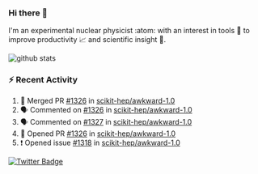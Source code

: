 ### Hi there 👋 

I'm an experimental nuclear physicist :atom: with an interest in tools :wrench: to improve productivity :chart_with_upwards_trend: and scientific insight :telescope:.

![github stats](https://github-readme-stats.vercel.app/api?username=agoose77&show_icons=true&hide_rank=true&hide_title=true&bg_color=30,e76445,904e95&text_color=efe3ec&icon_color=efe3ec)
<!--
**agoose77/agoose77** is a ✨ _special_ ✨ repository because its `README.md` (this file) appears on your GitHub profile.

Here are some ideas to get you started:

- 🔭 I’m currently working on ...
- 🌱 I’m currently learning ...
- 👯 I’m looking to collaborate on ...
- 🤔 I’m looking for help with ...
- 💬 Ask me about ...
- 📫 How to reach me: ...
- 😄 Pronouns: ...
- ⚡ Fun fact: ...
-->

### :zap: Recent Activity
<!--START_SECTION:activity-->
1. 🎉 Merged PR [#1326](https://github.com/scikit-hep/awkward-1.0/pull/1326) in [scikit-hep/awkward-1.0](https://github.com/scikit-hep/awkward-1.0)
2. 🗣 Commented on [#1326](https://github.com/scikit-hep/awkward-1.0/issues/1326) in [scikit-hep/awkward-1.0](https://github.com/scikit-hep/awkward-1.0)
3. 🗣 Commented on [#1327](https://github.com/scikit-hep/awkward-1.0/issues/1327) in [scikit-hep/awkward-1.0](https://github.com/scikit-hep/awkward-1.0)
4. 💪 Opened PR [#1326](https://github.com/scikit-hep/awkward-1.0/pull/1326) in [scikit-hep/awkward-1.0](https://github.com/scikit-hep/awkward-1.0)
5. ❗️ Opened issue [#1318](https://github.com/scikit-hep/awkward-1.0/issues/1318) in [scikit-hep/awkward-1.0](https://github.com/scikit-hep/awkward-1.0)
<!--END_SECTION:activity-->


[![Twitter Badge](https://img.shields.io/twitter/follow/agoose77?style=flat-square&logo=Twitter&logoColor=white&color=cornflowerblue)](https://twitter.com/agoose77)
